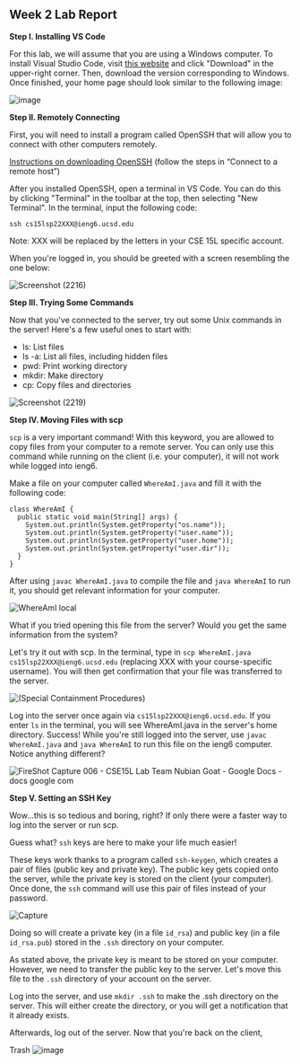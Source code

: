 ## Week 2 Lab Report

**Step I. Installing VS Code**

For this lab, we will assume that you are using a Windows computer. To install Visual Studio Code, visit [this website](https://code.visualstudio.com/) and click "Download" in the upper-right corner. Then, download the version corresponding to Windows. Once finished, your home page should look similar to the following image:

![image](https://user-images.githubusercontent.com/90715607/162271397-4a899b84-d223-45ad-8903-a2747bad4460.png)

**Step II. Remotely Connecting**

First, you will need to install a program called OpenSSH that will allow you to connect with other computers remotely.

[Instructions on downloading OpenSSH](https://docs.microsoft.com/en-us/windows-server/administration/openssh/openssh_install_firstuse) (follow the steps in “Connect to a remote host”)

After you installed OpenSSH, open a terminal in VS Code. You can do this by clicking "Terminal" in the toolbar at the top, then selecting "New Terminal". In the terminal, input the following code:

`ssh cs15lsp22XXX@ieng6.ucsd.edu`

Note: XXX will be replaced by the letters in your CSE 15L specific account.

When you're logged in, you should be greeted with a screen resembling the one below:

![Screenshot (2216)](https://user-images.githubusercontent.com/90715607/162501484-3ca485d7-f8fa-4641-a0b3-0d538cf221be.png)

**Step III. Trying Some Commands**

Now that you've connected to the server, try out some Unix commands in the server! Here's a few useful ones to start with:

* ls: List files
* ls -a: List all files, including hidden files
* pwd: Print working directory
* mkdir: Make directory
* cp: Copy files and directories

![Screenshot (2219)](https://user-images.githubusercontent.com/90715607/162506667-9876706d-4f78-49d1-b270-503cf82f6466.png)

**Step IV. Moving Files with scp**

`scp` is a very important command! With this keyword, you are allowed to copy files from your computer to a remote server. You can only use this command while running on the client (i.e. your computer), it will not work while logged into ieng6.

Make a file on your computer called `WhereAmI.java` and fill it with the following code:

```
class WhereAmI {
  public static void main(String[] args) {
    System.out.println(System.getProperty("os.name"));
    System.out.println(System.getProperty("user.name"));
    System.out.println(System.getProperty("user.home"));
    System.out.println(System.getProperty("user.dir"));
  }
}
```

After using `javac WhereAmI.java` to compile the file and `java WhereAmI` to run it, you should get relevant information for your computer.

![WhereAmI local](https://user-images.githubusercontent.com/90715607/162533785-5f66141a-9211-4e89-a60c-7e606e0e2092.png)

What if you tried opening this file from the server? Would you get the same information from the system?

Let's try it out with scp. In the terminal, type in `scp WhereAmI.java cs15lsp22XXX@ieng6.ucsd.edu` (replacing XXX with your course-specific username). You will then get confirmation that your file was transferred to the server.

![(Special Containment Procedures)](https://user-images.githubusercontent.com/90715607/162534605-d2638149-47c5-4b89-a2b4-6421c9d842d7.png)

Log into the server once again via `cs15lsp22XXX@ieng6.ucsd.edu`. If you enter `ls` in the terminal, you will see WhereAmI.java in the server's home directory. Success! While you're still logged into the server, use `javac WhereAmI.java` and `java WhereAmI` to run this file on the ieng6 computer. Notice anything different?

![FireShot Capture 006 - CSE15L Lab Team Nubian Goat - Google Docs - docs google com](https://user-images.githubusercontent.com/90715607/162535392-f41051ca-7360-4840-881f-172834c8de12.png)

**Step V. Setting an SSH Key**

Wow...this is so tedious and boring, right? If only there were a faster way to log into the server or run scp.

Guess what? `ssh` keys are here to make your life much easier!

These keys work thanks to a program called `ssh-keygen`, which creates a pair of files (public key and private key). The public key gets copied onto the server, while the private key is stored on the client (your computer). Once done, the `ssh` command will use this pair of files instead of your password.

![Capture](https://user-images.githubusercontent.com/90715607/162536456-f49119b7-d938-4b3e-ac8d-1023e51e584c.PNG)

Doing so will create a private key (in a file `id_rsa`) and public key (in a file `id_rsa.pub`) stored in the `.ssh` directory on your computer.

As stated above, the private key is meant to be stored on your computer. However, we need to transfer the public key to the server. Let's move this file to the `.ssh` directory of your account on the server.

Log into the server, and use ``mkdir .ssh`` to make the .ssh directory on the server. This will either create the directory, or you will get a notification that it already exists.

Afterwards, log out of the server. Now that you're back on the client, 



Trash
![image](https://user-images.githubusercontent.com/90715607/162268012-9e693061-13d6-495c-ae77-f277c7b65577.png)

